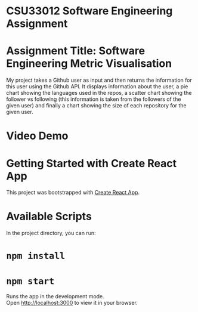 # CSU33012 Software Engineering Assignment

# Assignment Title: Software Engineering Metric Visualisation

My project takes a Github user as input and then returns the information for this user using the Github 
API. It displays information about the user, a pie chart showing the languages used in the repos, a 
scatter chart showing the follower vs following (this information is taken from the followers of the 
given user) and finally a chart showing the size of each repository for the given user.



# Video Demo


# Getting Started with Create React App

This project was bootstrapped with [Create React App](https://github.com/facebook/create-react-app).

# Available Scripts

In the project directory, you can run:

# `npm install`
# `npm start`

Runs the app in the development mode.\
Open [http://localhost:3000](http://localhost:3000) to view it in your browser.






